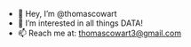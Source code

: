 - 👋 Hey, I’m @thomascowart
- 👀 I’m interested in all things DATA!
- 📫 Reach me at: thomascowart3@gmail.com

<!---
thomascowart/thomascowart is a ✨ special ✨ repository because its `README.md` (this file) appears on your GitHub profile.
You can click the Preview link to take a look at your changes.
--->
